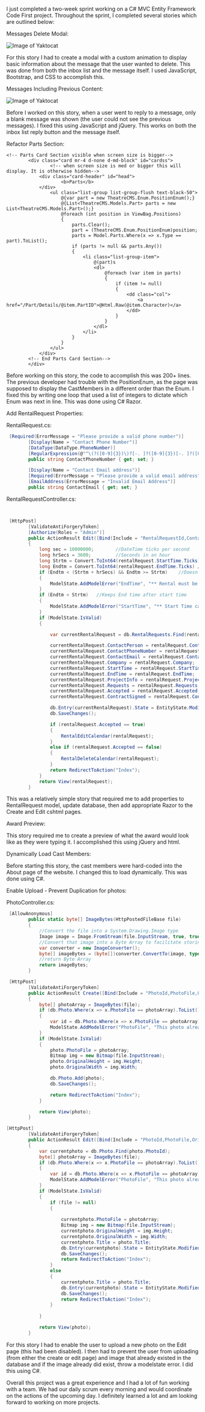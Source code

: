
I just completed a two-week sprint working on a C# MVC Entity Framework Code First project. Throughout the sprint, I completed several stories which are outlined below:

Messages Delete Modal:

![Image of Yaktocat](https://github.com/GabeSirwinski/C-Sharp-Live-Project/blob/master/MessagesPage/MessageDelete.png)

For this story I had to create a modal with a custom animation to display basic information about the message that the user wanted to delete. This was done from both the inbox list and the message itself. I used JavaScript, Bootstrap, and CSS to accomplish this.

Messages Including Previous Content:

![Image of Yaktocat](https://github.com/GabeSirwinski/C-Sharp-Live-Project/blob/master/MessagesPage/ReplyMessage.png)

Before I worked on this story, when a user went to reply to a message, only a blank message was shown (the user could not see the previous messages). I fixed this using JavaScript and jQuery. This works on both the inbox list reply button and the message itself. 

Refactor Parts Section:

```cshtml
<!-- Parts Card Section visible when screen size is bigger-->
        <div class="card mr-4 d-none d-md-block" id="cardss">
                <!-- when screen size is med or bigger this will display. It is otherwise hidden-->
            <div class="card-header" id="head">
                    <b>Parts</b>
            </div>
                <ul class="list-group list-group-flush text-black-50">
                    @{var part = new TheatreCMS.Enum.PositionEnum();}
                    @{List<TheatreCMS.Models.Part> parts = new List<TheatreCMS.Models.Part>();}
                    @foreach (int position in ViewBag.Positions)
                    {
                        parts.Clear();
                        part = (TheatreCMS.Enum.PositionEnum)position;
                        parts = Model.Parts.Where(x => x.Type == part).ToList();
                        if (parts != null && parts.Any())
                        {
                            <li class="list-group-item">
                                @(part)s
                                <dl>
                                    @foreach (var item in parts)
                                    {
                                        if (item != null)
                                        {
                                            <dd class="col">
                                                <a href="/Part/Details/@item.PartID">@Html.Raw(@item.Character)</a>
                                            </dd>
                                        }
                                    }
                                </dl>
                            </li>
                        }
                    }
                </ul>
            </div>
        <!-- End Parts Card Section-->
        </div>
```

Before working on this story, the code to accomplish this was 200+ lines. The previous developer had trouble with the PositionEnum, as the page was supposed to display the CastMembers in a different order than the Enum. I fixed this by writing one loop that used a list of integers to dictate which Enum was next in line. This was done using C# Razor.

Add RentalRequest Properties:

RentalRequest.cs:

```csharp
 [Required(ErrorMessage = "Please provide a valid phone number")]
        [Display(Name = "Contact Phone Number")]
        [DataType(DataType.PhoneNumber)]
        [RegularExpression(@"^\(?([0-9]{3})\)?[-. ]?([0-9]{3})[-. ]?([0-9]{4})$", ErrorMessage = "Not a valid phone number")]
        public string ContactPhoneNumber { get; set; }

        [Display(Name = "Contact Email address")]
        [Required(ErrorMessage = "Please provide a valid email address")]
        [EmailAddress(ErrorMessage = "Invalid Email Address")]
        public string ContactEmail { get; set; }
```

RentalRequestController.cs:

```csharp


 [HttpPost]
        [ValidateAntiForgeryToken]
        [Authorize(Roles = "Admin")]
        public ActionResult Edit([Bind(Include = "RentalRequestId,ContactPerson,ContactPhoneNumber,ContactEmail,Company,StartTime,EndTime,ProjectInfo,Requests,Accepted,ContractSigned")] RentalRequest rentalRequest)
        {
            long sec = 10000000;        //DateTime ticks per second
            long hrSecs = 3600;         //Seconds in an hour
            long Strtm = Convert.ToInt64(rentalRequest.StartTime.Ticks) / sec;    //divided ticks into seconds
            long Endtm = Convert.ToInt64(rentalRequest.EndTime.Ticks) / sec;
            if (Endtm < (Strtm + hrSecs) && Endtm >= Strtm)    //Doesn't allow rentals < 1hr
            {
                ModelState.AddModelError("EndTime", "** Rental must be at least 1 hour.  **");
            }
            if (Endtm < Strtm)   //Keeps End time after start time
            {
                ModelState.AddModelError("StartTime", "** Start Time cannot occur after End Time.  **");
            }
            if (ModelState.IsValid)
            {

                var currentRentalRequest = db.RentalRequests.Find(rentalRequest.RentalRequestId);

                currentRentalRequest.ContactPerson = rentalRequest.ContactPerson;
                currentRentalRequest.ContactPhoneNumber = rentalRequest.ContactPhoneNumber;
                currentRentalRequest.ContactEmail = rentalRequest.ContactEmail;
                currentRentalRequest.Company = rentalRequest.Company;
                currentRentalRequest.StartTime = rentalRequest.StartTime;
                currentRentalRequest.EndTime = rentalRequest.EndTime;
                currentRentalRequest.ProjectInfo = rentalRequest.ProjectInfo;
                currentRentalRequest.Requests = rentalRequest.Requests;
                currentRentalRequest.Accepted = rentalRequest.Accepted;
                currentRentalRequest.ContractSigned = rentalRequest.ContractSigned;

                db.Entry(currentRentalRequest).State = EntityState.Modified;
                db.SaveChanges();

                if (rentalRequest.Accepted == true)
                {
                    RentalEditCalendar(rentalRequest);
                }
                else if (rentalRequest.Accepted == false)
                {
                    RentalDeleteCalendar(rentalRequest);
                }
                return RedirectToAction("Index");
            }
            return View(rentalRequest);
        }
```
This was a relatively simple story that required me to add properties to RentalRequest model, update database, then add appropriate Razor to the Create and Edit cshtml pages.

Award Preview:

This story required me to create a preview of what the award would look like as they were typing it. I accomplished this using jQuery and html. 

Dynamically Load Cast Members:

Before starting this story, the cast members were hard-coded into the About page of the website. I changed this to load dynamically. This was done using C#. 

Enable Upload - Prevent Duplication for photos:

PhotoController.cs:


```csharp
 [AllowAnonymous]
        public static byte[] ImageBytes(HttpPostedFileBase file)
        {
            //Convert the file into a System.Drawing.Image type
            Image image = Image.FromStream(file.InputStream, true, true);
            //Convert that image into a Byte Array to facilitate storing the image in a database
            var converter = new ImageConverter();
            byte[] imageBytes = (byte[])converter.ConvertTo(image, typeof(byte[]));
            //return Byte Array
            return imageBytes;
        }

 [HttpPost]
        [ValidateAntiForgeryToken]
        public ActionResult Create([Bind(Include = "PhotoId,PhotoFile,OriginalHeight,OriginalWidth,Title")] Photo photo, HttpPostedFileBase file)
        {
            byte[] photoArray = ImageBytes(file);
            if (db.Photo.Where(x => x.PhotoFile == photoArray).ToList().Any())
            {
                var id = db.Photo.Where(x => x.PhotoFile == photoArray).ToList().FirstOrDefault().PhotoId;
                ModelState.AddModelError("PhotoFile", "This photo already exists in the database. Would you like to <a href='/Photo/Details/" + id + "'>view</a> or <a href='/Photo/Edit/" + id + "'>edit</a> the photo?");
            }
            if (ModelState.IsValid)
            {
                photo.PhotoFile = photoArray;
                Bitmap img = new Bitmap(file.InputStream);
                photo.OriginalHeight = img.Height;
                photo.OriginalWidth = img.Width;

                db.Photo.Add(photo);
                db.SaveChanges();

                return RedirectToAction("Index");
            }

            return View(photo);
        }

[HttpPost]
        [ValidateAntiForgeryToken]
        public ActionResult Edit([Bind(Include = "PhotoId,PhotoFile,OriginalHeight,OriginalWidth,Title")] Photo photo, HttpPostedFileBase file)
        {
            var currentphoto = db.Photo.Find(photo.PhotoId);
            byte[] photoArray = ImageBytes(file);
            if (db.Photo.Where(x => x.PhotoFile == photoArray).ToList().Any())
            {
                var id = db.Photo.Where(x => x.PhotoFile == photoArray).ToList().FirstOrDefault().PhotoId;
                ModelState.AddModelError("PhotoFile", "This photo already exists in the database. Would you like to <a href='/Photo/Details/" + id + "'>view</a> the photo?");
            }
            if (ModelState.IsValid)
            {
                if (file != null)
                {
                    
                    currentphoto.PhotoFile = photoArray;
                    Bitmap img = new Bitmap(file.InputStream);
                    currentphoto.OriginalHeight = img.Height;
                    currentphoto.OriginalWidth = img.Width;
                    currentphoto.Title = photo.Title;
                    db.Entry(currentphoto).State = EntityState.Modified;
                    db.SaveChanges();
                    return RedirectToAction("Index");
                }
                else
                {
                    currentphoto.Title = photo.Title;
                    db.Entry(currentphoto).State = EntityState.Modified;
                    db.SaveChanges();
                    return RedirectToAction("Index");
                }
            
            }

            return View(photo);
        }
```


For this story I had to enable the user to upload a new photo on the Edit page (this had been disabled). I then had to prevent the user from uploading (from either the create or edit page) and image that already existed in the database and if the image already did exist, throw a modelstate error. I did this using C#. 

Overall this project was a great experience and I had a lot of fun working with a team. We had our daily scrum every morning and would coordinate on the actions of the upcoming day. I definitely learned a lot and am looking forward to working on more projects. 
